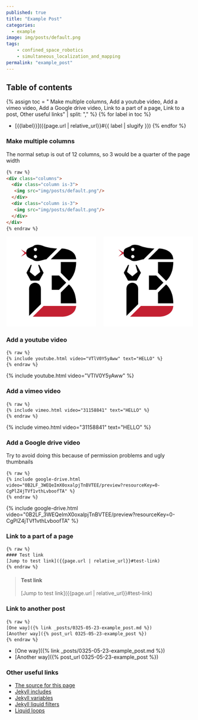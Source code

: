 ```yaml
---
published: true
title: "Example Post"
categories:
  - example
image: img/posts/default.png
tags:
    - confined_space_robotics
    - simultaneous_localization_and_mapping
permalink: "example_post"
---
```


## Table of contents
{% assign toc = "
                 Make multiple columns,
                 Add a youtube video, 
                 Add a vimeo video,
                 Add a Google drive video,
                 Link to a part of a page,
                 Link to a post,
                 Other useful links" | split: "," %}
{% for label in toc %}
  * [{{label}}]({{page.url | relative_url}}#{{ label | slugify }})
{% endfor %}

### Make multiple columns

The normal setup is out of 12 columns, so 3 would be a quarter of the page width

``` html
{% raw %}
<div class="columns">
  <div class="column is-3">
   <img src="img/posts/default.png"/>
  </div>
  <div class="column is-3">
   <img src="img/posts/default.png"/>
  </div>
</div>
{% endraw %}
```

<div class="columns">
  <div class="column is-3">
   <img src="img/posts/default.png"/>
  </div>
  <div class="column is-3">
   <img src="img/posts/default.png"/>
  </div>
</div>

### Add a youtube video

``` liquid
{% raw %}
{% include youtube.html video="VTlV0Y5yAww" text="HELLO" %}
{% endraw %}
```
<div class="column is-6">
{% include youtube.html video="VTlV0Y5yAww" %}
</div>

### Add a vimeo video

``` liquid
{% raw %}
{% include vimeo.html video="31158841" text="HELLO" %}
{% endraw %}
```
<div class="column is-6">
{% include vimeo.html video="31158841" text="HELLO" %}
</div>

### Add a Google drive video

Try to avoid doing this because of permission problems and ugly thumbnails

``` liquid
{% raw %}
{% include google-drive.html video="0B2LF_3WEQeImX0oxalpjTnBVTEE/preview?resourceKey=0-CgPlZ4jTVf1vthLvboofTA" %}
{% endraw %}
```

<div class="column is-6">
{% include google-drive.html video="0B2LF_3WEQeImX0oxalpjTnBVTEE/preview?resourceKey=0-CgPlZ4jTVf1vthLvboofTA" %}
</div>

### Link to a part of a page

``` liquid
{% raw %}
#### Test link
[Jump to test link]({{page.url | relative_url}}#test-link)
{% endraw %}
```
> #### Test link
> [Jump to test link]({{page.url | relative_url}}#test-link)

### Link to another post

``` liquid
{% raw %}
[One way]({% link _posts/0325-05-23-example_post.md %})
[Another way]({% post_url 0325-05-23-example_post %})
{% endraw %}
```
* [One way]({% link _posts/0325-05-23-example_post.md %})
* [Another way]({% post_url 0325-05-23-example_post %})

### Other useful links

* [The source for this page](https://github.com/biorobotics/lab_website/tree/gh-pages/_posts/0325-05-23-example_post.md)
* [Jekyll includes](https://jekyllrb.com/docs/includes/)
* [Jekyll variables](https://jekyllrb.com/docs/variables/)
* [Jekyll liquid filters](https://jekyllrb.com/docs/liquid/filters/)
* [Liquid loops](https://shopify.github.io/liquid/tags/iteration/)


